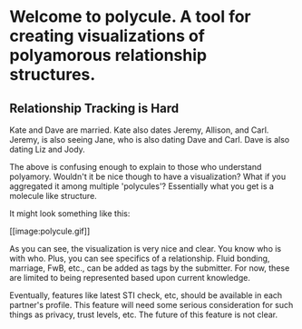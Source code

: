 # Welcome to polycule. A tool for creating visualizations of polyamorous relationship structures.

Relationship Tracking is Hard
-----------------------------

Kate and Dave are married. Kate also dates Jeremy, Allison, and Carl. Jeremy,
is also seeing Jane, who is also dating Dave and Carl. Dave is also dating Liz
and Jody.

The above is confusing enough to explain to those who understand polyamory.
Wouldn't it be nice though to have a visualization? What if you aggregated it
among multiple 'polycules'? Essentially what you get is a molecule like
structure.

It might look something like this:

[[image:polycule.gif]]

As you can see, the visualization is very nice and clear. You know who is with
who. Plus, you can see specifics of a relationship. Fluid bonding, marriage,
FwB, etc., can be added as tags by the submitter. For now, these are limited to
being represented based upon current knowledge.

Eventually, features like latest STI check, etc, should be available in each
partner's profile. This feature will need some serious consideration for such
things as privacy, trust levels, etc. The future of this feature is not clear.
